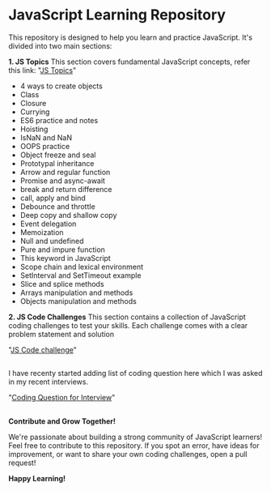 ##
# JavaScript Learning Repository

This repository is designed to help you learn and practice JavaScript. It's divided into two main sections:

**1. JS Topics**
This section covers fundamental JavaScript concepts, refer this link:
"[JS Topics](https://github.com/bittu1040/JavaScript-Coding-and-Notes/tree/master/JS-Topics)"

  * 4 ways to create objects
  * Class
  * Closure
  * Currying
  * ES6 practice and notes
  * Hoisting
  * IsNaN and NaN
  * OOPS practice
  * Object freeze and seal
  * Prototypal inheritance
  * Arrow and regular function
  * Promise and async-await
  * break and return difference
  * call, apply and bind
  * Debounce and throttle
  * Deep copy and shallow copy
  * Event delegation
  * Memoization
  * Null and undefined
  * Pure and impure function
  * This keyword in JavaScript
  * Scope chain and lexical environment
  * SetInterval and SetTimeout example
  * Slice and splice methods
  * Arrays manipulation and methods
  * Objects manipulation and methods

**2. JS Code Challenges**
This section contains a collection of JavaScript coding challenges to test your skills. Each challenge comes with a clear problem statement and solution

"[JS Code challenge](https://github.com/bittu1040/JavaScript-Coding-and-Notes/tree/master/JS-Code-Challenge)"

##


I have recenty started adding list of coding question here which I was asked in my recent interviews.

"[Coding Question for Interview](Coding_question_for_interview.md)"  

##
**Contribute and Grow Together!**

We're passionate about building a strong community of JavaScript learners! Feel free to contribute to this repository. If you spot an error, have ideas for improvement, or want to share your own coding challenges, open a pull request!

**Happy Learning!**  

